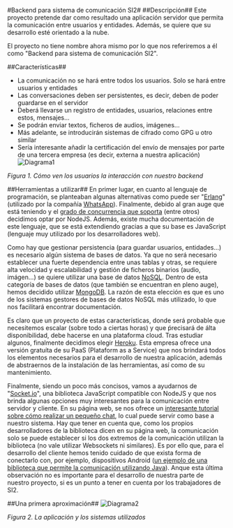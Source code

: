 #Backend para sistema de comunicación SI2#
##Descripción##
Este proyecto pretende dar como resultado una aplicación servidor que permita la comunicación entre usuarios y entidades.  Además, se quiere que su desarrollo esté orientado a la nube.

El proyecto no tiene nombre ahora mismo por lo que nos referiremos a él como "Backend para sistema de comunicación SI2".



##Características##
+ La comunicación no se hará entre todos los usuarios. Solo se hará entre usuarios y entidades
+ Las conversaciones deben ser persistentes, es decir, deben de poder guardarse en el servidor
+ Deberá llevarse un registro de entidades, usuarios, relaciones entre estos, mensajes...
+ Se podrán enviar textos, ficheros de audios, imágenes...
+ Más adelante, se introducirán sistemas de cifrado como GPG u otro similar
+ Sería interesante añadir la certificación del envío de mensajes por parte de una tercera empresa (es decir, externa a nuestra aplicación)
![Diagrama1](Figura1.jpg)

*Figura 1. Cómo ven los usuarios la interacción con nuestro backend*


##Herramientas a utilizar##
En primer lugar, en cuanto al lenguaje de programación, se planteaban algunas alternativas como puede ser "[Erlang](http://www.erlang.org/)" (utilizado por la compañía [WhatsApp](https://www.whatsapp.com/)). Finalmente, debido al gran auge que está teniendo y el [grado de concurrencia que soporta](http://strongloop.com/strongblog/node-js-is-faster-than-java/) (entre otros) decidimos optar por NodeJS. Además, existe mucha documentación de este lenguaje, que se está extendiendo gracias a que su base es JavaScript (lenguaje muy utilizado por los desarrolladores web).

Como hay que gestionar persistencia (para guardar usuarios, entidades...) es necesario algún sistema de bases de datos. Ya que no será necesario establecer una fuerte dependencia entre unas tablas y otras, se requiere alta velocidad y escalabilidad y gestión de ficheros binarios (audio, imágen...) se quiere utilizar una base de datos [NoSQL](http://es.wikipedia.org/wiki/NoSQL). Dentro de esta categoría de bases de datos (que también se encuentran en pleno auge), hemos decidido utilizar [MongoDB](http://www.mongodb.org/). La razón de esta elección es que es uno de los sistemas gestores de bases de datos NoSQL más utilizado, lo que nos facilitará encontrar documentación.

Es claro que un proyecto de estas características, donde será probable que necesitemos escalar (sobre todo a ciertas horas) y que ṕrecisará de álta disponibilidad, debe hacerse en una plataforma cloud. Tras estudiar algunos, finalmente decidimos elegir [Heroku](https://www.heroku.com/). Esta empresa ofrece una versión gratuíta de su PaaS (Plataform as a Service) que nos brindará todos los elementos necesarios para el desarrollo de nuestra aplicación, además de abstraernos de la instalación de las herramientas, así como de su mantenimiento.

Finalmente, siendo un poco más concisos, vamos a ayudarnos de "[Socket.io](http://socket.io/)", una biblioteca JavaScript compatible con NodeJS y que nos brinda algunas opciones muy interesantes para la comunicación entre servidor y cliente. En su página web, se nos ofrece un [interesante tutorial sobre cómo realizar un pequeño chat](http://socket.io/), lo cual puede servir como base a nuestro sistema. Hay que tener en cuenta que, como los propios desarrolladores de la biblioteca dicen en su página web, la comunicación solo se puede establecer si los dos extremos de la comunicación utilizan la biblioteca (no vale utilizar Websockets ni similares). Es por ello que, para el desarrollo del cliente hemos tenido cuidado de que exista forma de conectarlo con, por ejemplo, dispositivos Android ([un ejemplo de una biblioteca que permite la comunicación utilizando Java](https://github.com/nkzawa/socket.io-client.java)). Anque esta última observación no es importante para el desarrollo de nuestra parte de nuestro proyecto, si es un punto a tener en cuenta por los trabajadores de SI2.



##Una primera aproximación##
![Diagrama2](Figura2.jpg)

*Figura 2. La aplicación y los sistemas utilizados*